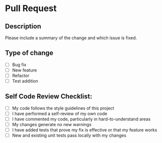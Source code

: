 # Pull Request

## Description

Please include a summary of the change and which issue is fixed.



## Type of change

- [ ] Bug fix
- [ ] New feature
- [ ] Refactor
- [ ] Test addition

## Self Code Review Checklist:

- [ ] My code follows the style guidelines of this project
- [ ] I have performed a self-review of my own code
- [ ] I have commented my code, particularly in hard-to-understand areas
- [ ] My changes generate no new warnings
- [ ] I have added tests that prove my fix is effective or that my feature works
- [ ] New and existing unit tests pass locally with my changes
